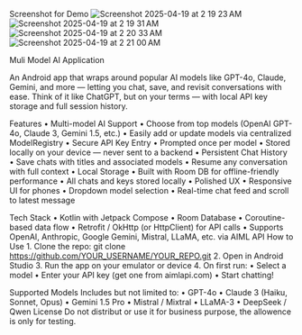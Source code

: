 Screenshot for Demo
![Screenshot 2025-04-19 at 2 19 23 AM](https://github.com/user-attachments/assets/d11f36d0-c6d1-4c2b-ba7d-8e57b17d64bd)
![Screenshot 2025-04-19 at 2 19 31 AM](https://github.com/user-attachments/assets/1f4b4346-cbef-45dc-990c-a51d591c91ea)
![Screenshot 2025-04-19 at 2 20 33 AM](https://github.com/user-attachments/assets/c443df00-9a0c-48d1-81fc-d5116f598d90)
![Screenshot 2025-04-19 at 2 21 00 AM](https://github.com/user-attachments/assets/f0ea43dc-2d31-40b3-964f-6b683d6515ca)


Muli Model AI Application

An Android app that wraps around popular AI models like GPT-4o, Claude, Gemini, and more — letting you chat, save, and revisit conversations with ease. Think of it like ChatGPT, but on your terms — with local API key storage and full session history.

Features
	• Multi-model AI Support
	•	Choose from top models (OpenAI GPT-4o, Claude 3, Gemini 1.5, etc.)
	•	Easily add or update models via centralized ModelRegistry
	•	Secure API Key Entry
	•	Prompted once per model
	•	Stored locally on your device — never sent to a backend
	•	Persistent Chat History
	•	Save chats with titles and associated models
	•	Resume any conversation with full context
	•	Local Storage
	•	Built with Room DB for offline-friendly performance
	•	All chats and keys stored locally
	•	Polished UX
	•	Responsive UI for phones
	•	Dropdown model selection
	•	Real-time chat feed and scroll to latest message

 Tech Stack
	•	Kotlin with Jetpack Compose
	•	Room Database
	•	Coroutine-based data flow
	•	Retrofit / OkHttp (or HttpClient) for API calls
	•	Supports OpenAI, Anthropic, Google Gemini, Mistral, LLaMA, etc. via AIML API
How to Use
	1.	Clone the repo: git clone https://github.com/YOUR_USERNAME/YOUR_REPO.git
	2.	Open in Android Studio
	3.	Run the app on your emulator or device
	4.	On first run:
	•	Select a model
	•	Enter your API key (get one from aimlapi.com)
	•	Start chatting!

Supported Models
Includes but not limited to:
	•	GPT-4o
	•	Claude 3 (Haiku, Sonnet, Opus)
	•	Gemini 1.5 Pro
	•	Mistral / Mixtral
	•	LLaMA-3
	•	DeepSeek / Qwen
License
Do not distribut or use it for business purpose, the allowence is only for testing.
